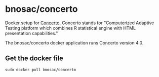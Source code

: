 # bnosac/concerto #

Docker setup for [Concerto](https://code.google.com/p/concerto-platform/). 
Concerto stands for "Computerized Adaptive Testing platform which combines R statistical engine with HTML presentation capabilities."

The bnosac/concerto docker application runs Concerto version 4.0.

Get the docker file
------------------------------

    sudo docker pull bnosac/concerto

